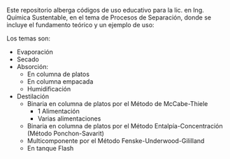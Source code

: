 Este repositorio alberga códigos de uso educativo para la lic. en Ing. Química Sustentable, en el tema de Procesos de Separación, donde se incluye el fundamento teórico y un ejemplo de uso: 

Los temas son:
* Evaporación
* Secado
* Absorción:
  * En columna de platos
  * En columna empacada
  * Humidificación
* Destilación
  * Binaria en columna de platos por el Método de McCabe-Thiele
     * 1 Alimentación
     * Varias alimentaciones
  * Binaria en columna de platos por el Método Entalpía-Concentración (Método Ponchon-Savarit)
  * Multicomponente por el Método Fenske-Underwood-Gililland
  * En tanque Flash
 
  

